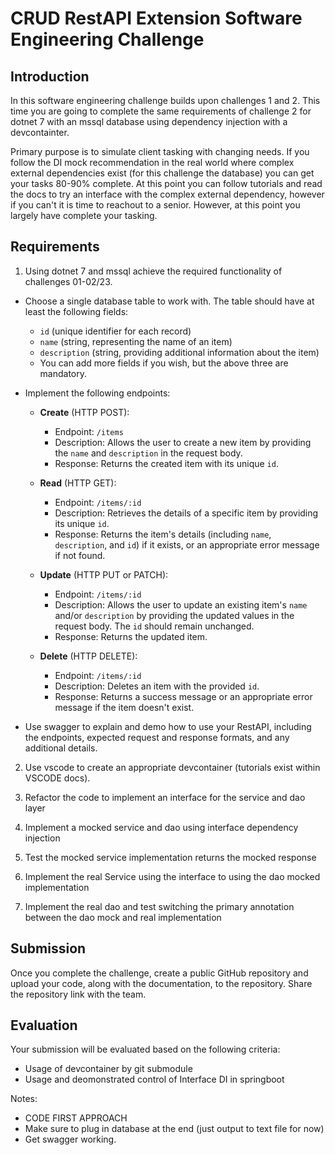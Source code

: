 # CRUD RestAPI Extension Software Engineering Challenge

## Introduction

In this software engineering challenge builds upon challenges 1 and 2. This time you are going to complete the same requirements of challenge 2 for dotnet 7 with an mssql database using dependency injection with a devcontainter.

Primary purpose is to simulate client tasking with changing needs.
If you follow the DI mock recommendation in the real world where complex external dependencies exist (for this challenge the database) you can get your tasks 80-90% complete. At this point you can follow tutorials and read the docs to try an interface with the complex external dependency, however if you can't it is time to reachout to a senior. However, at this point you largely have complete your tasking.

## Requirements

1. Using dotnet 7 and mssql achieve the required functionality of challenges 01-02/23.

- Choose a single database table to work with. The table should have at least the following fields:
   - `id` (unique identifier for each record)
   - `name` (string, representing the name of an item)
   - `description` (string, providing additional information about the item)
   - You can add more fields if you wish, but the above three are mandatory.

- Implement the following endpoints:

   - **Create** (HTTP POST):
     - Endpoint: `/items`
     - Description: Allows the user to create a new item by providing the `name` and `description` in the request body.
     - Response: Returns the created item with its unique `id`.

   - **Read** (HTTP GET):
     - Endpoint: `/items/:id`
     - Description: Retrieves the details of a specific item by providing its unique `id`.
     - Response: Returns the item's details (including `name`, `description`, and `id`) if it exists, or an appropriate error message if not found.

   - **Update** (HTTP PUT or PATCH):
     - Endpoint: `/items/:id`
     - Description: Allows the user to update an existing item's `name` and/or `description` by providing the updated values in the request body. The `id` should remain unchanged.
     - Response: Returns the updated item.

   - **Delete** (HTTP DELETE):
     - Endpoint: `/items/:id`
     - Description: Deletes an item with the provided `id`.
     - Response: Returns a success message or an appropriate error message if the item doesn't exist.

- Use swagger to explain and demo how to use your RestAPI, including the endpoints, expected request and response formats, and any additional details.

2. Use vscode to create an appropriate devcontainer (tutorials exist within VSCODE docs). 

3. Refactor the code to implement an interface for the service and dao layer

4. Implement a mocked service and dao using interface dependency injection

5. Test the mocked service implementation returns the mocked response

6. Implement the real Service using the interface to using the dao mocked implementation

6. Implement the real dao and test switching the primary annotation between the dao mock and real implementation

## Submission

Once you complete the challenge, create a public GitHub repository and upload your code, along with the documentation, to the repository. Share the repository link with the team.

## Evaluation

Your submission will be evaluated based on the following criteria:

- Usage of devcontainer by git submodule
- Usage and deomonstrated control of Interface DI in springboot


Notes:
- CODE FIRST APPROACH
- Make sure to plug in database at the end (just output to text file for now)
- Get swagger working.